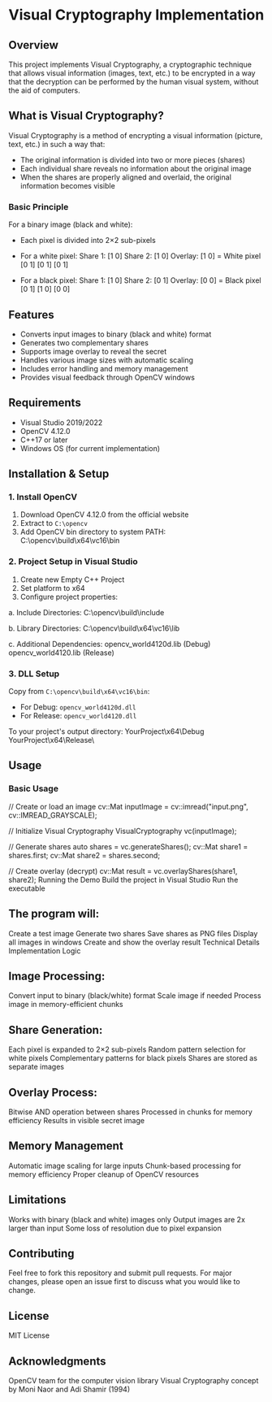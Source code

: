 # Visual Cryptography Implementation

## Overview
This project implements Visual Cryptography, a cryptographic technique that allows visual information (images, text, etc.) to be encrypted in a way that the decryption can be performed by the human visual system, without the aid of computers.

## What is Visual Cryptography?
Visual Cryptography is a method of encrypting a visual information (picture, text, etc.) in such a way that:
- The original information is divided into two or more pieces (shares)
- Each individual share reveals no information about the original image
- When the shares are properly aligned and overlaid, the original information becomes visible

### Basic Principle
For a binary image (black and white):
- Each pixel is divided into 2×2 sub-pixels
- For a white pixel:
  Share 1: [1 0] Share 2: [1 0] Overlay: [1 0] = White pixel
[0 1] [0 1] [0 1]

- For a black pixel:
Share 1: [1 0] Share 2: [0 1] Overlay: [0 0] = Black pixel
[0 1] [1 0] [0 0]

## Features
- Converts input images to binary (black and white) format
- Generates two complementary shares
- Supports image overlay to reveal the secret
- Handles various image sizes with automatic scaling
- Includes error handling and memory management
- Provides visual feedback through OpenCV windows

## Requirements
- Visual Studio 2019/2022
- OpenCV 4.12.0
- C++17 or later
- Windows OS (for current implementation)

## Installation & Setup

### 1. Install OpenCV
1. Download OpenCV 4.12.0 from the official website
2. Extract to `C:\opencv`
3. Add OpenCV bin directory to system PATH:
C:\opencv\build\x64\vc16\bin

### 2. Project Setup in Visual Studio
1. Create new Empty C++ Project
2. Set platform to x64
3. Configure project properties:

a. Include Directories:
C:\opencv\build\include

b. Library Directories:
C:\opencv\build\x64\vc16\lib

c. Additional Dependencies:
opencv_world4120d.lib (Debug)
opencv_world4120.lib (Release)

### 3. DLL Setup
Copy from `C:\opencv\build\x64\vc16\bin`:
- For Debug: `opencv_world4120d.dll`
- For Release: `opencv_world4120.dll`

To your project's output directory:
YourProject\x64\Debug
YourProject\x64\Release\

## Usage

### Basic Usage
// Create or load an image
cv::Mat inputImage = cv::imread("input.png", cv::IMREAD_GRAYSCALE);

// Initialize Visual Cryptography
VisualCryptography vc(inputImage);

// Generate shares
auto shares = vc.generateShares();
cv::Mat share1 = shares.first;
cv::Mat share2 = shares.second;

// Create overlay (decrypt)
cv::Mat result = vc.overlayShares(share1, share2);
Running the Demo
Build the project in Visual Studio
Run the executable
## The program will:
Create a test image
Generate two shares
Save shares as PNG files
Display all images in windows
Create and show the overlay result
Technical Details
Implementation Logic
## Image Processing:

Convert input to binary (black/white) format
Scale image if needed
Process image in memory-efficient chunks
## Share Generation:

Each pixel is expanded to 2×2 sub-pixels
Random pattern selection for white pixels
Complementary patterns for black pixels
Shares are stored as separate images
## Overlay Process:

Bitwise AND operation between shares
Processed in chunks for memory efficiency
Results in visible secret image
## Memory Management
Automatic image scaling for large inputs
Chunk-based processing for memory efficiency
Proper cleanup of OpenCV resources
## Limitations
Works with binary (black and white) images only
Output images are 2x larger than input
Some loss of resolution due to pixel expansion

## Contributing
Feel free to fork this repository and submit pull requests. For major changes, please open an issue first to discuss what you would like to change.

## License
MIT License

## Acknowledgments
OpenCV team for the computer vision library
Visual Cryptography concept by Moni Naor and Adi Shamir (1994)
